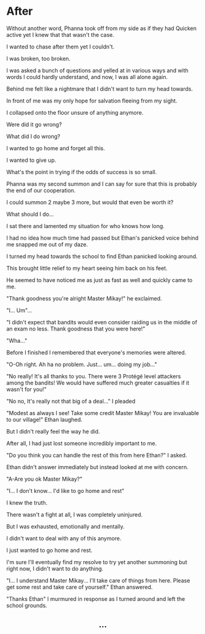 # After

Without another word, Phanna took off from my side as if they had Quicken active yet I knew that that wasn't the case.

I wanted to chase after them yet I couldn't.

I was broken, too broken.

I was asked a bunch of questions and yelled at in various ways and with words I could hardly understand, and now, I was all alone again.

Behind me felt like a nightmare that I didn't want to turn my head towards.

In front of me was my only hope for salvation fleeing from my sight.

I collapsed onto the floor unsure of anything anymore.

Were did it go wrong?

What did I do wrong?

I wanted to go home and forget all this.

I wanted to give up.

What's the point in trying if the odds of success is so small.

Phanna was my second summon and I can say for sure that this is probably the end of our cooperation.

I could summon 2 maybe 3 more, but would that even be worth it?

What should I do...

I sat there and lamented my situation for who knows how long.

I had no idea how much time had passed but Ethan's panicked voice behind me snapped me out of my daze.

I turned my head towards the school to find Ethan panicked looking around.

This brought little relief to my heart seeing him back on his feet.

He seemed to have noticed me as just as fast as well and quickly came to me.

"Thank goodness you're alright Master Mikay!" he exclaimed.

"I... Um"...

"I didn't expect that bandits would even consider raiding us in the middle of an exam no less. Thank goodness that you were here!"

"Wha..."

Before I finished I remembered that everyone's memories were altered.

"O-Oh right. Ah ha no problem. Just... um... doing my job..."

"No really! It's all thanks to you. There were 3 Protégé level attackers among the bandits! We would have suffered much greater casualties if it wasn't for you!"

"No no, It's really not that big of a deal..." I pleaded

"Modest as always I see! Take some credit Master Mikay! You are invaluable to our village!" Ethan laughed.

But I didn't really feel the way he did.

After all, I had just lost someone incredibly important to me.

"Do you think you can handle the rest of this from here Ethan?" I asked.

Ethan didn't answer immediately but instead looked at me with concern.

"A-Are you ok Master Mikay?"

"I... I don't know... I'd like to go home and rest"

I knew the truth.

There wasn't a fight at all, I was completely uninjured.

But I was exhausted, emotionally and mentally.

I didn't want to deal with any of this anymore.

I just wanted to go home and rest.

I'm sure I'll eventually find my resolve to try yet another summoning but right now, I didn't want to do anything.

"I... I understand Master Mikay... I'll take care of things from here. Please get some rest and take care of yourself." Ethan answered.

"Thanks Ethan" I murmured in response as I turned around and left the school grounds.

## <center>...</center>
